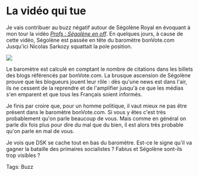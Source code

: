 # La vidéo qui tue

Je vais contribuer au buzz négatif autour de Ségolène Royal en évoquant à mon tour la vidéo [*Profs : Ségolène en off*](http://www.dailymotion.com/visited/search/royal/video/xm4ph_profs-segolene-en-off). En quelques jours, à cause de cette vidéo, Ségolène est passée en tête du baromètre bonVote.com Jusqu'ici Nicolas Sarkozy squattait la pole position.

![](http://tcrouzet.comhttps://tcrouzet.com/images_tc/200611topbis.gif)

Le baromètre est calculé en comptant le nombre de citations dans les billets des blogs référencés par bonVote.com. La brusque ascension de Ségolène prouve que les blogueurs jouent leur rôle : dès qu'une news est dans l'air, ils ne cessent de la reprendre et de l'amplifier jusqu'à ce que les médias s'en emparent et que tous les Français soient informés.

Je finis par croire que, pour un homme politique, il vaut mieux ne pas être présent dans le baromètre bonVote.com. Si vous y êtes c'est très probablement qu'on parle beaucoup de vous. Mais comme en général on parle dix fois plus pour dire du mal que du bien, il est alors très probable qu'on parle en mal de vous.

Je vois que DSK se cache tout en bas du baromètre. Est-ce le signe qu'il va gagner la bataille des primaires socialistes ? Fabius et Ségolène sont-ils trop visibles ?

Tags: Buzz